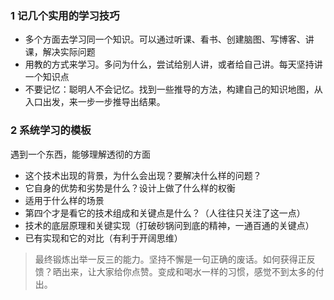 ### 1 记几个实用的学习技巧

- 多个方面去学习同一个知识。可以通过听课、看书、创建脑图、写博客、讲课，解决实际问题
- 用教的方式来学习。多问为什么，尝试给别人讲，或者给自己讲。每天坚持讲一个知识点
- 不要记忆：聪明人不会记忆。找到一些推导的方法，构建自己的知识地图，从入口出发，来一步一步推导出结果。

### 2 系统学习的模板

遇到一个东西，能够理解透彻的方面

- 这个技术出现的背景，为什么会出现？要解决什么样的问题？
- 它自身的优势和劣势是什么？设计上做了什么样的权衡
- 适用于什么样的场景
- 第四个才是看它的技术组成和关键点是什么？（人往往只关注了这一点）
- 技术的底层原理和关键实现（打破砂锅问到底的精神，一通百通的关键点）
- 已有实现和它的对比（有利于开阔思维）

> 最终锻炼出举一反三的能力。坚持不懈是一句正确的废话。如何获得正反馈？晒出来，让大家给你点赞。变成和喝水一样的习惯，感觉不到太多的付出。



